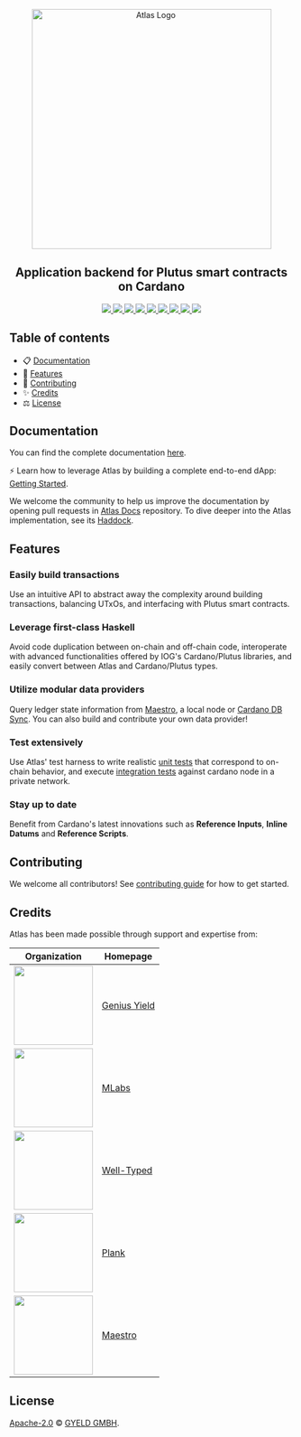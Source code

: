 <p align="center">
  <a href="https://atlas-app.io">
    <img src="https://storage.googleapis.com/geniusyield-atlas/logos/atlas-logo-light-mode.svg" alt="Atlas Logo" width="425" />
  </a>
  <h2 align="center">Application backend for Plutus smart contracts on Cardano</h2>
  <p align="center">
    <a href="https://atlas-app.io">
      <img src="https://img.shields.io/badge/-Documentation-blue?style=flat-square&logo=semantic-scholar&logoColor=white" />
    </a>
    <a href="https://haddock.atlas-app.io/">
      <img src="https://img.shields.io/badge/-Haddock-5E5184?style=flat-square&logo=haskell&logoColor=white" />
    </a>
    <a href="https://cardano.stackexchange.com/questions/tagged/atlas">
      <img src="https://img.shields.io/stackexchange/cardano/t/atlas?style=flat-square&label=Cardano%20Atlas%20Questions" />
    </a>
    <a href="https://github.com/geniusyield/atlas/commits/main">
      <img src="https://img.shields.io/github/commit-activity/m/geniusyield/atlas?style=flat-square&label=Commit%20Activity" />
    </a>
    <a href="https://github.com/geniusyield/atlas/blob/main/LICENSE">
      <img src="https://img.shields.io/github/license/geniusyield/atlas?style=flat-square&label=Licence" />
    </a>
    <a href="https://github.com/geniusyield/atlas/actions/workflows/build.yml?query=branch%3Amain">
      <img src="https://img.shields.io/github/actions/workflow/status/geniusyield/atlas/build.yml?style=flat-square&branch=main&label=Build" />
    </a>
    <a href="./CONTRIBUTING.md">
      <img src="https://img.shields.io/badge/PRs-welcome-brightgreen.svg?style=flat-square" />
    </a>
    <a href="https://twitter.com/GeniusyieldO">
      <img src="https://img.shields.io/badge/-%40GeniusYieldO-F3F1EF?style=flat-square&logo=twitter&logoColor=1D9BF0" />
    </a>
    <a href="https://discord.gg/TNHf4fs626">
      <img src="https://img.shields.io/badge/-Discord-414EEC?style=flat-square&logo=discord&logoColor=white" />
    </a>
  </p>
</p>

## Table of contents

- 📋 [Documentation](#documentation)
- 🚀 [Features](#features)
- 📝 [Contributing](#contributing)
- ✨ [Credits](#credits)
- ⚖️ [License](#license)

## Documentation

You can find the complete documentation [here](https://atlas-app.io/).

⚡ Learn how to leverage Atlas by building a complete end-to-end dApp: [Getting Started](https://atlas-app.io/getting-started).

We welcome the community to help us improve the documentation by opening pull requests in [Atlas Docs](https://github.com/geniusyield/atlas-docs) repository.
To dive deeper into the Atlas implementation, see its [Haddock](https://haddock.atlas-app.io/).


## Features

### Easily build transactions
Use an intuitive API to abstract away the complexity around building transactions, balancing UTxOs, and interfacing with Plutus smart contracts.

### Leverage first-class Haskell
Avoid code duplication between on-chain and off-chain code, interoperate with advanced functionalities offered by IOG's Cardano/Plutus libraries, and easily convert between Atlas and Cardano/Plutus types.

### Utilize modular data providers
Query ledger state information from [Maestro](https://www.gomaestro.org/dapp-platform), a local node or [Cardano DB Sync](https://github.com/input-output-hk/cardano-db-sync). You can also build and contribute your own data provider!

### Test extensively
Use Atlas' test harness to write realistic [unit tests](./getting-started/unit-tests) that correspond to on-chain behavior, and execute [integration tests](./getting-started/integration-tests) against cardano node in a private network.

### Stay up to date
Benefit from Cardano's latest innovations such as **Reference Inputs**, **Inline Datums** and **Reference Scripts**.

## Contributing

We welcome all contributors! See [contributing guide](./CONTRIBUTING.md) for how to get started.

## Credits

Atlas has been made possible through support and expertise from:

| Organization                                                                                                              | Homepage                               |
|---------------------------------------------------------------------------------------------------------------------------|----------------------------------------|
| [<img src="https://storage.googleapis.com/geniusyield-atlas/logos/gy-black.png" width="140" />](https://geniusyield.co)   | [Genius Yield](https://geniusyield.co) | 
| [<img src="https://storage.googleapis.com/geniusyield-atlas/logos/mlabs.svg" width="140" />](https://mlabs.city/)         | [MLabs](https://mlabs.city/)           |
| [<img src="https://storage.googleapis.com/geniusyield-atlas/logos/well-typed.svg" width="140" />](https://well-typed.com/)| [Well-Typed](https://well-typed.com/)  |
| [<img src="https://storage.googleapis.com/geniusyield-atlas/logos/plank.svg" width="140" />](https://www.joinplank.com/)  | [Plank](https://www.joinplank.com/)    |
| [<img src="https://storage.googleapis.com/geniusyield-atlas/logos/maestro.svg" width="140" />](https://www.gomaestro.org/)| [Maestro](https://www.gomaestro.org/)  |


## License

[Apache-2.0](./LICENSE) © [GYELD GMBH](https://www.geniusyield.co).
